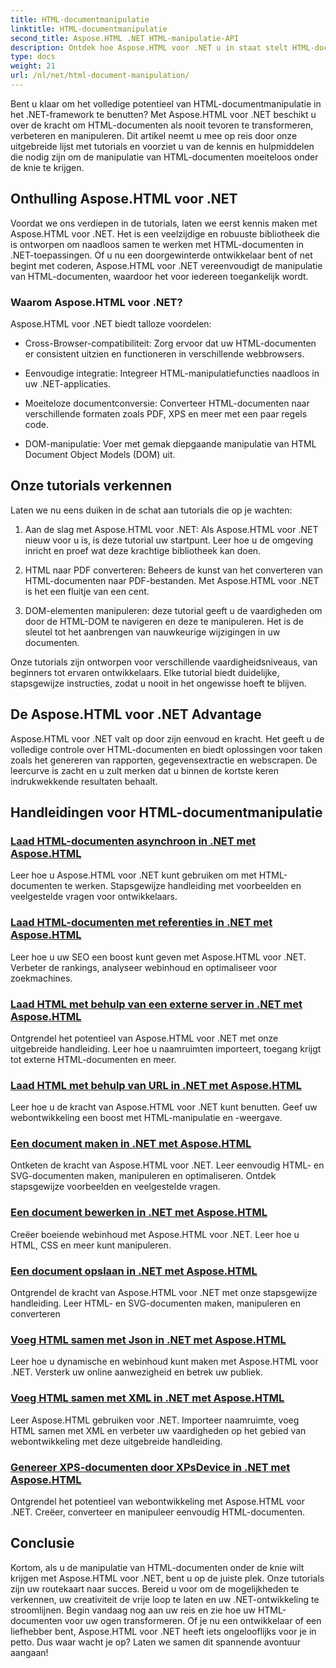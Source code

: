 ```yaml
---
title: HTML-documentmanipulatie
linktitle: HTML-documentmanipulatie
second_title: Aspose.HTML .NET HTML-manipulatie-API
description: Ontdek hoe Aspose.HTML voor .NET u in staat stelt HTML-documenten efficiënt te manipuleren. Ontdek tutorials die u door het proces leiden.
type: docs
weight: 21
url: /nl/net/html-document-manipulation/
---
```


Bent u klaar om het volledige potentieel van HTML-documentmanipulatie in het .NET-framework te benutten? Met Aspose.HTML voor .NET beschikt u over de kracht om HTML-documenten als nooit tevoren te transformeren, verbeteren en manipuleren. Dit artikel neemt u mee op reis door onze uitgebreide lijst met tutorials en voorziet u van de kennis en hulpmiddelen die nodig zijn om de manipulatie van HTML-documenten moeiteloos onder de knie te krijgen.

## Onthulling Aspose.HTML voor .NET

Voordat we ons verdiepen in de tutorials, laten we eerst kennis maken met Aspose.HTML voor .NET. Het is een veelzijdige en robuuste bibliotheek die is ontworpen om naadloos samen te werken met HTML-documenten in .NET-toepassingen. Of u nu een doorgewinterde ontwikkelaar bent of net begint met coderen, Aspose.HTML voor .NET vereenvoudigt de manipulatie van HTML-documenten, waardoor het voor iedereen toegankelijk wordt.

### Waarom Aspose.HTML voor .NET?

Aspose.HTML voor .NET biedt talloze voordelen:

- Cross-Browser-compatibiliteit: Zorg ervoor dat uw HTML-documenten er consistent uitzien en functioneren in verschillende webbrowsers.

- Eenvoudige integratie: Integreer HTML-manipulatiefuncties naadloos in uw .NET-applicaties.

- Moeiteloze documentconversie: Converteer HTML-documenten naar verschillende formaten zoals PDF, XPS en meer met een paar regels code.

- DOM-manipulatie: Voer met gemak diepgaande manipulatie van HTML Document Object Models (DOM) uit.

## Onze tutorials verkennen

Laten we nu eens duiken in de schat aan tutorials die op je wachten:

1. Aan de slag met Aspose.HTML voor .NET: Als Aspose.HTML voor .NET nieuw voor u is, is deze tutorial uw startpunt. Leer hoe u de omgeving inricht en proef wat deze krachtige bibliotheek kan doen.

2. HTML naar PDF converteren: Beheers de kunst van het converteren van HTML-documenten naar PDF-bestanden. Met Aspose.HTML voor .NET is het een fluitje van een cent.

3. DOM-elementen manipuleren: deze tutorial geeft u de vaardigheden om door de HTML-DOM te navigeren en deze te manipuleren. Het is de sleutel tot het aanbrengen van nauwkeurige wijzigingen in uw documenten.

Onze tutorials zijn ontworpen voor verschillende vaardigheidsniveaus, van beginners tot ervaren ontwikkelaars. Elke tutorial biedt duidelijke, stapsgewijze instructies, zodat u nooit in het ongewisse hoeft te blijven.

## De Aspose.HTML voor .NET Advantage

Aspose.HTML voor .NET valt op door zijn eenvoud en kracht. Het geeft u de volledige controle over HTML-documenten en biedt oplossingen voor taken zoals het genereren van rapporten, gegevensextractie en webscrapen. De leercurve is zacht en u zult merken dat u binnen de kortste keren indrukwekkende resultaten behaalt.

## Handleidingen voor HTML-documentmanipulatie
### [Laad HTML-documenten asynchroon in .NET met Aspose.HTML](./load-html-doc-asynchronously/)
Leer hoe u Aspose.HTML voor .NET kunt gebruiken om met HTML-documenten te werken. Stapsgewijze handleiding met voorbeelden en veelgestelde vragen voor ontwikkelaars.
### [Laad HTML-documenten met referenties in .NET met Aspose.HTML](./load-html-doc-with-credentials/)
Leer hoe u uw SEO een boost kunt geven met Aspose.HTML voor .NET. Verbeter de rankings, analyseer webinhoud en optimaliseer voor zoekmachines.
### [Laad HTML met behulp van een externe server in .NET met Aspose.HTML](./load-html-using-remote-server/)
Ontgrendel het potentieel van Aspose.HTML voor .NET met onze uitgebreide handleiding. Leer hoe u naamruimten importeert, toegang krijgt tot externe HTML-documenten en meer.
### [Laad HTML met behulp van URL in .NET met Aspose.HTML](./load-html-using-url/)
Leer hoe u de kracht van Aspose.HTML voor .NET kunt benutten. Geef uw webontwikkeling een boost met HTML-manipulatie en -weergave.
### [Een document maken in .NET met Aspose.HTML](./creating-a-document/)
Ontketen de kracht van Aspose.HTML voor .NET. Leer eenvoudig HTML- en SVG-documenten maken, manipuleren en optimaliseren. Ontdek stapsgewijze voorbeelden en veelgestelde vragen.
### [Een document bewerken in .NET met Aspose.HTML](./editing-a-document/)
Creëer boeiende webinhoud met Aspose.HTML voor .NET. Leer hoe u HTML, CSS en meer kunt manipuleren.
### [Een document opslaan in .NET met Aspose.HTML](./saving-a-document/)
Ontgrendel de kracht van Aspose.HTML voor .NET met onze stapsgewijze handleiding. Leer HTML- en SVG-documenten maken, manipuleren en converteren
### [Voeg HTML samen met Json in .NET met Aspose.HTML](./merge-html-with-json/)
Leer hoe u dynamische en webinhoud kunt maken met Aspose.HTML voor .NET. Versterk uw online aanwezigheid en betrek uw publiek.
### [Voeg HTML samen met XML in .NET met Aspose.HTML](./merge-html-with-xml/)
Leer Aspose.HTML gebruiken voor .NET. Importeer naamruimte, voeg HTML samen met XML en verbeter uw vaardigheden op het gebied van webontwikkeling met deze uitgebreide handleiding.
### [Genereer XPS-documenten door XPsDevice in .NET met Aspose.HTML](./generate-xps-documents-by-xpsdevice/)
Ontgrendel het potentieel van webontwikkeling met Aspose.HTML voor .NET. Creëer, converteer en manipuleer eenvoudig HTML-documenten.

## Conclusie

Kortom, als u de manipulatie van HTML-documenten onder de knie wilt krijgen met Aspose.HTML voor .NET, bent u op de juiste plek. Onze tutorials zijn uw routekaart naar succes. Bereid u voor om de mogelijkheden te verkennen, uw creativiteit de vrije loop te laten en uw .NET-ontwikkeling te stroomlijnen. Begin vandaag nog aan uw reis en zie hoe uw HTML-documenten voor uw ogen transformeren. Of je nu een ontwikkelaar of een liefhebber bent, Aspose.HTML voor .NET heeft iets ongelooflijks voor je in petto. Dus waar wacht je op? Laten we samen dit spannende avontuur aangaan!